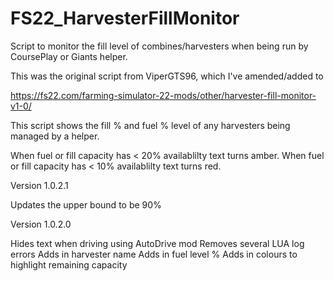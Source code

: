 # FS22_HarvesterFillMonitor
Script to monitor the fill level of combines/harvesters when being run by CoursePlay or Giants helper.

This was the original script from ViperGTS96, which I've amended/added to

https://fs22.com/farming-simulator-22-mods/other/harvester-fill-monitor-v1-0/



This script shows the fill % and fuel % level of any harvesters being managed by a helper.

When fuel or fill capacity has < 20% availablilty text turns amber.
When fuel or fill capacity has < 10% availablilty text turns red.

Version 1.0.2.1

Updates the upper bound to be 90%

Version 1.0.2.0

Hides text when driving using AutoDrive mod
Removes several LUA log errors
Adds in harvester name
Adds in fuel level %
Adds in colours to highlight remaining capacity

